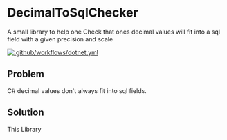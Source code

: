 # DecimalToSqlChecker
A small library to help one Check that ones decimal values will fit into a sql field with a given precision and scale

[![.github/workflows/dotnet.yml](https://github.com/grimley517/DecimalToSqlChecker/actions/workflows/dotnet.yml/badge.svg)](https://github.com/grimley517/DecimalToSqlChecker/actions/workflows/dotnet.yml)

## Problem

C# decimal values don't always fit into sql fields.  

## Solution

This Library
